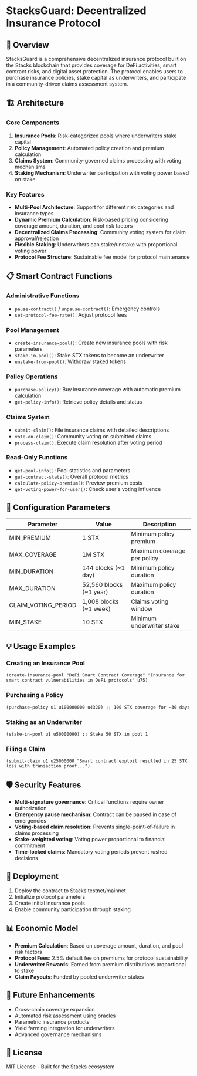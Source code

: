 # StacksGuard: Decentralized Insurance Protocol

## 🎯 Overview

StacksGuard is a comprehensive decentralized insurance protocol built on the Stacks blockchain that provides coverage for DeFi activities, smart contract risks, and digital asset protection. The protocol enables users to purchase insurance policies, stake capital as underwriters, and participate in a community-driven claims assessment system.

## 🏗️ Architecture

### Core Components

1. **Insurance Pools**: Risk-categorized pools where underwriters stake capital
2. **Policy Management**: Automated policy creation and premium calculation
3. **Claims System**: Community-governed claims processing with voting mechanisms
4. **Staking Mechanism**: Underwriter participation with voting power based on stake

### Key Features

- **Multi-Pool Architecture**: Support for different risk categories and insurance types
- **Dynamic Premium Calculation**: Risk-based pricing considering coverage amount, duration, and pool risk factors
- **Decentralized Claims Processing**: Community voting system for claim approval/rejection
- **Flexible Staking**: Underwriters can stake/unstake with proportional voting power
- **Protocol Fee Structure**: Sustainable fee model for protocol maintenance

## 📋 Smart Contract Functions

### Administrative Functions

- `pause-contract()` / `unpause-contract()`: Emergency controls
- `set-protocol-fee-rate()`: Adjust protocol fees

### Pool Management

- `create-insurance-pool()`: Create new insurance pools with risk parameters
- `stake-in-pool()`: Stake STX tokens to become an underwriter
- `unstake-from-pool()`: Withdraw staked tokens

### Policy Operations

- `purchase-policy()`: Buy insurance coverage with automatic premium calculation
- `get-policy-info()`: Retrieve policy details and status

### Claims System

- `submit-claim()`: File insurance claims with detailed descriptions
- `vote-on-claim()`: Community voting on submitted claims
- `process-claim()`: Execute claim resolution after voting period

### Read-Only Functions

- `get-pool-info()`: Pool statistics and parameters
- `get-contract-stats()`: Overall protocol metrics
- `calculate-policy-premium()`: Preview premium costs
- `get-voting-power-for-user()`: Check user's voting influence

## 🔧 Configuration Parameters

| Parameter           | Value                   | Description                 |
| ------------------- | ----------------------- | --------------------------- |
| MIN_PREMIUM         | 1 STX                   | Minimum policy premium      |
| MAX_COVERAGE        | 1M STX                  | Maximum coverage per policy |
| MIN_DURATION        | 144 blocks (~1 day)     | Minimum policy duration     |
| MAX_DURATION        | 52,560 blocks (~1 year) | Maximum policy duration     |
| CLAIM_VOTING_PERIOD | 1,008 blocks (~1 week)  | Claims voting window        |
| MIN_STAKE           | 10 STX                  | Minimum underwriter stake   |

## 💡 Usage Examples

### Creating an Insurance Pool

```clarity
(create-insurance-pool "DeFi Smart Contract Coverage" "Insurance for smart contract vulnerabilities in DeFi protocols" u75)
```

### Purchasing a Policy

```clarity
(purchase-policy u1 u100000000 u4320) ;; 100 STX coverage for ~30 days
```

### Staking as an Underwriter

```clarity
(stake-in-pool u1 u50000000) ;; Stake 50 STX in pool 1
```

### Filing a Claim

```clarity
(submit-claim u1 u25000000 "Smart contract exploit resulted in 25 STX loss with transaction proof...")
```

## 🛡️ Security Features

- **Multi-signature governance**: Critical functions require owner authorization
- **Emergency pause mechanism**: Contract can be paused in case of emergencies
- **Voting-based claim resolution**: Prevents single-point-of-failure in claims processing
- **Stake-weighted voting**: Voting power proportional to financial commitment
- **Time-locked claims**: Mandatory voting periods prevent rushed decisions

## 🚀 Deployment

1. Deploy the contract to Stacks testnet/mainnet
2. Initialize protocol parameters
3. Create initial insurance pools
4. Enable community participation through staking

## 📊 Economic Model

- **Premium Calculation**: Based on coverage amount, duration, and pool risk factors
- **Protocol Fees**: 2.5% default fee on premiums for protocol sustainability
- **Underwriter Rewards**: Earned from premium distributions proportional to stake
- **Claim Payouts**: Funded by pooled underwriter stakes

## 🔮 Future Enhancements

- Cross-chain coverage expansion
- Automated risk assessment using oracles
- Parametric insurance products
- Yield farming integration for underwriters
- Advanced governance mechanisms

## 📜 License

MIT License - Built for the Stacks ecosystem
